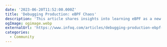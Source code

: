 ```yaml
---
date: '2023-06-20T11:52:00.000Z'
title: 'Debugging Production: eBPF Chaos'
description: 'This article shares insights into learning eBPF as a new cloud-native technology which aims to improve Observability and Security workflows'
ogImage: ogimage.webp
externalUrl: 'https://www.infoq.com/articles/debugging-production-ebpf-chaos/'
categories:
  - Community
---
```

